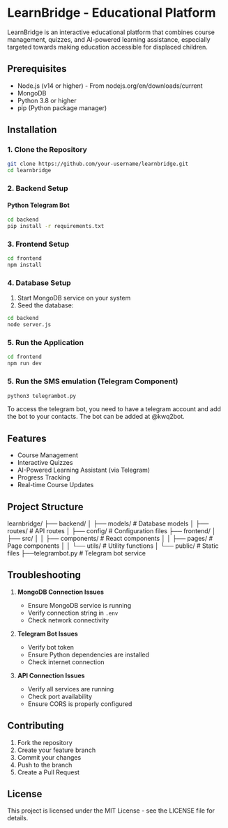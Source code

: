 # LearnBridge - Educational Platform

LearnBridge is an interactive educational platform that combines course management, quizzes, and AI-powered learning assistance, especially targeted towards making education accessible for displaced children.

## Prerequisites

- Node.js (v14 or higher) - From nodejs.org/en/downloads/current
- MongoDB
- Python 3.8 or higher
- pip (Python package manager)

## Installation

### 1. Clone the Repository

```bash
git clone https://github.com/your-username/learnbridge.git
cd learnbridge
```


### 2. Backend Setup

#### Python Telegram Bot

```bash
cd backend
pip install -r requirements.txt
```

### 3. Frontend Setup

```bash
cd frontend
npm install
```

### 4. Database Setup

1. Start MongoDB service on your system
2. Seed the database:

```bash
cd backend
node server.js
```

### 5. Run the Application

```bash
cd frontend
npm run dev
```
### 5. Run the SMS emulation (Telegram Component)

```bash
python3 telegrambot.py
```
To access the telegram bot, you need to have a telegram account and add the bot to your contacts. The bot can be added at @kwq2bot.

## Features

- Course Management
- Interactive Quizzes
- AI-Powered Learning Assistant (via Telegram)
- Progress Tracking
- Real-time Course Updates

## Project Structure
learnbridge/
├── backend/
│ ├── models/ # Database models
│ ├── routes/ # API routes
│ ├── config/ # Configuration files
├── frontend/
│ ├── src/
│ │ ├── components/ # React components
│ │ ├── pages/ # Page components
│ │ └── utils/ # Utility functions
│ └── public/ # Static files
├──telegrambot.py # Telegram bot service


## Troubleshooting

1. **MongoDB Connection Issues**
   - Ensure MongoDB service is running
   - Verify connection string in `.env`
   - Check network connectivity

2. **Telegram Bot Issues**
   - Verify bot token
   - Ensure Python dependencies are installed
   - Check internet connection

3. **API Connection Issues**
   - Verify all services are running
   - Check port availability
   - Ensure CORS is properly configured

## Contributing

1. Fork the repository
2. Create your feature branch
3. Commit your changes
4. Push to the branch
5. Create a Pull Request

## License

This project is licensed under the MIT License - see the LICENSE file for details.
